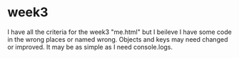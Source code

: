 # week3
I have all the criteria for the week3 "me.html" but I beileve I have some code in the wrong places or named wrong. Objects and keys may need changed or improved.
It may be as simple as I need console.logs.
